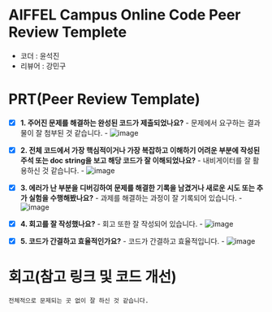 # AIFFEL Campus Online Code Peer Review Templete
- 코더 : 윤석진
- 리뷰어 : 강민구

# PRT(Peer Review Template)
- [x]  **1. 주어진 문제를 해결하는 완성된 코드가 제출되었나요?**
        - 문제에서 요구하는 결과물이 잘 첨부된 것 같습니다.
        - ![image](https://github.com/user-attachments/assets/b82b064b-bad6-4394-b2aa-36fa69c6ab87)

    
- [x]  **2. 전체 코드에서 가장 핵심적이거나 가장 복잡하고 이해하기 어려운 부분에 작성된 
주석 또는 doc string을 보고 해당 코드가 잘 이해되었나요?**
        - 내비게이터를 잘 활용하신 것 같습니다.
        - ![image](https://github.com/user-attachments/assets/429df302-3a1b-4b23-ab80-e6c7ba82e4a6)

        
- [x]  **3. 에러가 난 부분을 디버깅하여 문제를 해결한 기록을 남겼거나
새로운 시도 또는 추가 실험을 수행해봤나요?**
        - 과제를 해결하는 과정이 잘 기록되어 있습니다.
        - ![image](https://github.com/user-attachments/assets/cd376679-c289-4e62-bba9-b9b03cea416f)
 
- [x]  **4. 회고를 잘 작성했나요?**
        - 회고 또한 잘 작성되어 있습니다.
        - ![image](https://github.com/user-attachments/assets/a5348822-1fa9-468b-88b5-924941d95093)

        
- [x]  **5. 코드가 간결하고 효율적인가요?**
        - 코드가 간결하고 효율적입니다.
        - ![image](https://github.com/user-attachments/assets/1569c683-b18d-4cd5-b2ea-b6f9b5d8edc0)



# 회고(참고 링크 및 코드 개선)
```
전체적으로 문제되는 곳 없이 잘 하신 것 같습니다.
```
